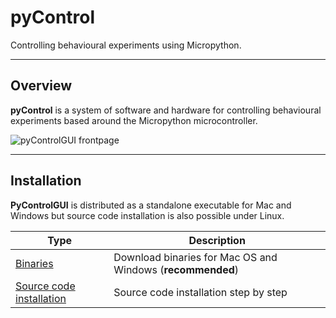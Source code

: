 # pyControl

Controlling behavioural experiments using Micropython.

---

## Overview

**pyControl** is a system of software and hardware for controlling behavioural experiments based around the Micropython microcontroller.

![pyControlGUI frontpage](https://bytebucket.org/fchampalimaud/pycontrol-gui/wiki/media/pycontrol-gui-frontpage.png)

---

## Installation

**PyControlGUI** is distributed as a standalone executable for Mac and Windows but source code installation is also possible under Linux.

| Type | Description |
|---|---|
|[Binaries](https://bitbucket.org/fchampalimaud/pycontrol-gui/downloads)| Download binaries for Mac OS and Windows (**recommended**)
| [Source code installation](user-guide/source-code-installation/) | Source code installation step by step

